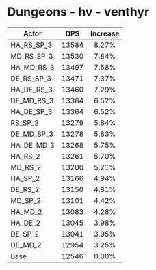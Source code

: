 # Dungeons - hv - venthyr
| Actor | DPS | Increase |
|---|:---:|:---:|
|HA_RS_SP_3|13584|8.27%|
|MD_RS_SP_3|13530|7.84%|
|HA_MD_RS_3|13497|7.58%|
|DE_RS_SP_3|13471|7.37%|
|HA_DE_RS_3|13460|7.29%|
|DE_MD_RS_3|13364|6.52%|
|HA_DE_SP_3|13364|6.52%|
|RS_SP_2|13279|5.84%|
|DE_MD_SP_3|13278|5.83%|
|HA_DE_MD_3|13268|5.75%|
|HA_RS_2|13261|5.70%|
|MD_RS_2|13200|5.21%|
|HA_SP_2|13166|4.94%|
|DE_RS_2|13150|4.81%|
|MD_SP_2|13101|4.42%|
|HA_MD_2|13083|4.28%|
|HA_DE_2|13045|3.98%|
|DE_SP_2|13041|3.95%|
|DE_MD_2|12954|3.25%|
|Base|12546|0.00%|
